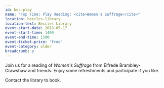 ```yaml
---
id: bec-play
name: "Top Time: Play Reading: <cite>Women's Suffrage</cite>"
location: beccles-library
location-text: Beccles Library
event-start-date: 2018-05-17
event-start-time: 1400
event-end-time: 1500
event-ticket-price: "free"
event-category: older
breadcrumb: y
---
```


Join us for a reading of <cite>Women's Suffrage</cite> from Elfrede Brambley-Crawshaw and friends. Enjoy some refreshments and participate if you like.

Contact the library to book.
